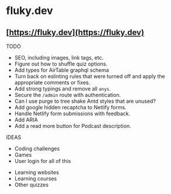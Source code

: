 # fluky.dev

## [https://fluky.dev](https://fluky.dev)

TODO
- SEO, including images, link tags, etc.
- Figure out how to shuffle quiz options.
- Add types for AirTable graphql schema
- Turn back on eslinting rules that were turned off and apply the appropriate comments or fixes.
- Add strong typings and remove all `anys`.
- Secure the `/admin` route with authentication.
- Can I use purge to tree shake Antd styles that are unused?
- Add google hidden recaptcha to Netlify forms.
- Handle Netlify form submissions with feedback.
- Add ARIA
- Add a read more button for Podcast description.

IDEAS
- Coding challenges
- Games
- User login for all of this
<!-- - Slack Groups
- Discord Groups
- Social community -->
- Learning websites
- Learning courses
- Other quizzes
